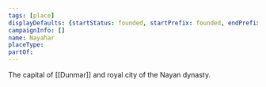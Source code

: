 ```yaml
---
tags: [place]
displayDefaults: {startStatus: founded, startPrefix: founded, endPrefix: destroyed, endStatus: destroyed}
campaignInfo: []
name: Nayahar
placeType:
partOf:
---
```


The capital of [[Dunmar]] and royal city of the Nayan dynasty. 

